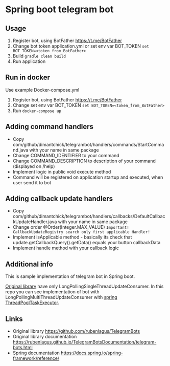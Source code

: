 # Spring boot telegram bot
## Usage
1. Register bot, using BotFather https://t.me/BotFather
2. Change bot token application.yml or set env var BOT_TOKEN `set BOT_TOKEN=<token_from_BotFather>`
3. Build `gradle clean build`
4. Run application
## Run in docker
Use example Docker-compose.yml
1. Register bot, using BotFather https://t.me/BotFather
2. Change set env var BOT_TOKEN `set BOT_TOKEN=<token_from_BotFather>`
3. Run `docker-compose up`
## Adding command handlers
- Copy com/github/dimantchick/telegrambot/handlers/commands/StartCommand.java with your name in same package
- Change COMMAND_IDENTIFIER to your command
- Change COMMAND_DESCRIPTION to description of your command (displayed on /help)
- Implement logic in public void execute method
- Command will be registered on application startup and executed, when user send it to bot
## Adding callback update handlers
- Copy com/github/dimantchick/telegrambot/handlers/callbacks/DefaultCallbackUpdateHandler.java with your name in same package
- Change order @Order(Integer.MAX_VALUE) `Important! CallbackUpdateRegistry search only first applicable Handler!`
- Implement isApplicable method - basically its check that update.getCallbackQuery().getData() equals your button callbackData
- Implement handle method with your callback logic
## Additional info
This is sample implementation of telegram bot in Spring boot.

[Original library](https://github.com/rubenlagus/TelegramBots) have only LongPollingSingleThreadUpdateConsumer. In this repo you can see implementation of bot with LongPollingMultiThreadUpdateConsumer with [spring ThreadPoolTaskExecutor](https://docs.spring.io/spring-framework/reference/integration/scheduling.html).
## Links
- Original library https://github.com/rubenlagus/TelegramBots
- Original library documentation https://rubenlagus.github.io/TelegramBotsDocumentation/telegram-bots.html 
- Spring documentation https://docs.spring.io/spring-framework/reference/